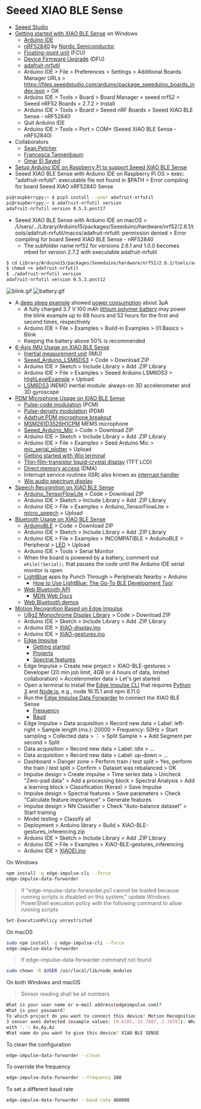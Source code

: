 # Seeed XIAO BLE Sense
* [Seeed Studio](https://github.com/Seeed-Studio)
* [Getting started with XIAO BLE Sense](https://wiki.seeedstudio.com/XIAO_BLE/) on Windows
  * [Arduino IDE](https://www.arduino.cc/en/software)
  * [nRF52840](https://www.nordicsemi.com/Products/nRF52840) by [Nordic Semiconductor](https://en.wikipedia.org/wiki/Nordic_Semiconductor)
  * [Floating-point unit](https://en.wikipedia.org/wiki/Floating-point_unit) (FCU)
  * [Device Firmware Upgrade](https://en.wikipedia.org/wiki/USB#Device_Firmware_Upgrade_mechanism) (DFU)
  * [adafruit-nrfutil](https://github.com/adafruit/Adafruit_nRF52_nrfutil)
  * Arduino IDE > File > Preferences > Settings > Additional Boards Manager URLs > https://files.seeedstudio.com/arduino/package_seeeduino_boards_index.json > OK
  * Arduino IDE > Tools > Board > Board Manager > seeed nrf52 > Seeed nRF52 Boards > 2.7.2 > Install
  * Arduino IDE > Tools > Board > Seeed nRF Boards > Seeed XIAO BLE Sense - nRF52840
  * Quit Arduino IDE
  * Arduino IDE > Tools > Port > COM* (Seeed XIAO BLE Sense - nRF52840)
* Collaborators
  * [Sean Pelcher](https://github.com/seanpelcher)
  * [Francesca Tannenbaum](https://github.com/ftannenbaum)
  * [Omar El Sayed](https://github.com/oelsayed10)
* [Setup Arduino IDE on Raspberry Pi to support Seeed XIAO BLE Sense](https://www.youtube.com/watch?v=9OsbFAFQtnk)
* Seeed XIAO BLE Sense with Arduino IDE on Raspberry Pi OS > exec: "adafruit-nrfutil": executable file not found in $PATH > Error compiling for board Seeed XIAO nRF52840 Sense
```sh
pi@raspberrypy:~ $ pip3 install --user adafruit-nrfutil
pi@raspberrypy:~ $ adafruit-nrfutil version
adafruit-nrfutil version 0.5.3.post17
```
* Seeed XIAO BLE Sense with Arduino IDE on macOS > /Users/.../Library/Arduino15/packages/Seeeduino/hardware/nrf52/2.6.1/tools/adafruit-nrfutil/macos/adafruit-nrfutil: permission denied > Error compiling for board Seeed XIAO BLE Sense - nRF52840
  * The subfolder name nrf52 for versions 2.6.1 and 1.0.0 becomes mbed for version 2.7.2 with executable adafruit-nrfutil
```sh
$ cd Library/Arduino15/packages/Seeeduino/hardware/nrf52/2.6.1/tools/adafruit-nrfutil/macos/
$ chmod +x adafruit-nrfutil
$ ./adafruit-nrfutil version
adafruit-nrfutil version 0.5.3.post12
```
![blink.gif](/lesson6/xiao/blink.gif)
![battery.gif](/lesson6/xiao/battery.gif)
* A [deep sleep example](https://github.com/0hotpotman0/BLE_52840_Core/blob/main/libraries/Bluefruit52Lib/examples/Hardware/deep_Sleep/deep_Sleep.ino) showed [power consumption](https://wiki.seeedstudio.com/XIAO_BLE/#power-consumption-verification) about 3&micro;A
  * A fully charged 3.7 V 100 mAh [lithium polymer battery](https://en.wikipedia.org/wiki/Lithium_polymer_battery) may power the blink example up to 68 hours and 52 hours for the first and second times, respectively
  * Arduino IDE > File > Examples > Build-in Examples > 01.Basics > Blink
  * Keeping the battery above 50% is recommended
* [6-Axis IMU Usage on XIAO BLE Sense](https://wiki.seeedstudio.com/XIAO-BLE-Sense-IMU-Usage/)
  * [Inertial measurement unit](https://en.wikipedia.org/wiki/Inertial_measurement_unit) (IMU)
  * [Seeed_Arduino_LSM6DS3](https://github.com/Seeed-Studio/Seeed_Arduino_LSM6DS3) > Code > Download ZIP
  * Arduino IDE > Sketch > Include Library > Add .ZIP Library 
  * Arduino IDE > File > Examples > Seeed Arduino LSM6DS3 > [HighLevelExample](/lesson6/xiao/HighLevelExample.ino) > Upload
  * [LSM6DS3](https://content.arduino.cc/assets/st_imu_lsm6ds3_datasheet.pdf) iNEMO inertial module: always-on 3D accelerometer and 3D gyroscope
* [PDM Microphone Usage on XIAO BLE Sense](https://wiki.seeedstudio.com/XIAO-BLE-Sense-PDM-Usage/)
  * [Pulse-code modulation](https://en.wikipedia.org/wiki/Pulse-code_modulation) (PCM)
  * [Pulse-density modulation](https://en.wikipedia.org/wiki/Pulse-density_modulation) (PDM)
  * [Adafruit PDM microphone breakout](https://learn.adafruit.com/adafruit-pdm-microphone-breakout/)
  * [MSM261D3526H1CPM](https://www.denovocn.com/sites/default/files/MSM261D3526H1CPM.pdf) MEMS microphone
  * [Seeed_Arduino_Mic](https://github.com/Seeed-Studio/Seeed_Arduino_Mic) > Code > Download ZIP
  * Arduino IDE > Sketch > Include Library > Add .ZIP Library 
  * Arduino IDE > File > Examples > Seed Arduino Mic > [mic_serial_plotter](/lesson6/xiao/mic_serial_plotter.ino) > Upload
  * [Getting started with Wio terminal](https://wiki.seeedstudio.com/Wio-Terminal-Getting-Started/)
  * [Thin-film-transistor liquid-crystal display](https://en.wikipedia.org/wiki/Thin-film-transistor_liquid-crystal_display) (TFT LCD)
  * [Direct memory access](https://en.wikipedia.org/wiki/Direct_memory_access) (DMA)
  * Interrupt service routines (ISR) also known as [interrupt handler](https://en.wikipedia.org/wiki/Interrupt_handler)
  * [Wio audio spectrum display](https://macsbug.wordpress.com/2020/05/28/wio-audio-spectrum-display/)
* [Speech Recognition on XIAO BLE Sense](https://wiki.seeedstudio.com/XIAO-BLE-Sense-TFLite-Mic/)
  * [Arduino_TensorFlowLite](https://github.com/lakshanthad/tflite-micro-arduino-examples) > Code > Download ZIP
  * Arduino IDE > Sketch > Include Library > Add .ZIP Library
  * Arduino IDE > File > Examples > Arduino_TensorFlowLite > [micro_speech](/lesson6/xiao/micro_speech.ino) > Upload
* [Bluetooth Usage on XIAO BLE Sense](https://wiki.seeedstudio.com/XIAO-BLE-Sense-Bluetooth-Usage/)
  * [ArduinoBLE](https://github.com/arduino-libraries/ArduinoBLE) > Code > Download ZIP
  * Arduino IDE > Sketch > Include Library > Add .ZIP Library 
  * Arduino IDE > File > Examples > INCOMPATIBLE > ArduinoBLE > Peripheral > [LED](/lesson6/xiao/ble/Peripheral/LED.ino) > Upload
  * Arduino IDE > Tools > Serial Monitor
  * When the board is powered by a battery, comment out ```while(!Serial);``` that pauses the code until the Arduino IDE serial monitor is open
  * [LightBlue](https://punchthrough.com/lightblue/) apps by Punch Through > Peripherals Nearby > Arduino
    * [How to Use LightBlue: The Go-To BLE Development Tool](https://punchthrough.com/lightblue-features/)
  * [Web Bluetooth API](https://developer.mozilla.org/en-US/docs/Web/API/Web_Bluetooth_API)
    * [MDN Web Docs](https://en.wikipedia.org/wiki/MDN_Web_Docs)
  * [Web Bluetooth demos](https://github.com/WebBluetoothCG/demos)
* [Motion Recognition Based on Edge Impulse](https://wiki.seeedstudio.com/XIAOEI/)
  * [U8g2 Monochrome Display Library](https://github.com/olikraus/u8g2) > Code > Download ZIP
  * Arduino IDE > Sketch > Include Library > Add .ZIP Library
  * Arduino IDE > [XIAO-display.ino](/lesson6/xiao/XIAO-display.ino)
  * Arduino IDE > [XIAO-gestures.ino](/lesson6/xiao/XIAO-gestures.ino)
  * [Edge Impulse](https://www.edgeimpulse.com/)
    * [Getting started](https://docs.edgeimpulse.com/docs/)
    * [Projects](https://docs.edgeimpulse.com/experts/)
    * [Spectral features](https://docs.edgeimpulse.com/docs/edge-impulse-studio/processing-blocks/spectral-features)
  * Edge Impulse > Create new project > XIAO-BLE-gestures > Developer (20 min job limit, 4GB or 4 hours of data, limited collaboration) > Accelerometer data > Let's get started
  * Open a terminal to install the [Edge Impulse CLI](https://docs.edgeimpulse.com/docs/edge-impulse-cli/cli-installation) that requires [Python 3](https://www.python.org/downloads/) and [Node.js](https://nodejs.org/en/download/), e.g., node 16.15.1 and npm 8.11.0
  * Run the [Edge Impulse Data Forwarder](https://docs.edgeimpulse.com/docs/edge-impulse-cli/cli-data-forwarder) to connect the XIAO BLE Sense
    * [Frequency](https://en.wikipedia.org/wiki/Frequency)
    * [Baud](https://en.wikipedia.org/wiki/Baud)
  * Edge Impulse > Data acquisition > Record new data > Label: left-right > Sample length (ms.): 20000 > Frequency: 50Hz > Start sampling > Collected data > &vellip; > Split Sample > + Add Segment per second > Split
  * Data acquisition > Record new data > Label: idle > &hellip;
  * Data acquisition > Record new data > Label: up-down > &hellip;
  * Dashboard > Danger zone > Perform train / test split > Yes, perform the train / test split > Confirm > Dataset was rebalanced > OK
  * Impulse design > Create impulse > Time series data > Uncheck "Zero-pad data" > Add a processing block > Spectral Analysis > Add a learning block > Classification (Keras) > Save Impulse
  * Impulse design > Spectral features > Save parameters > Check "Calculate feature importance" > Generate features
  * Impulse design > NN Classifier > Check "Auto-balance dataset" > Start training
  * Model testing > Classify all
  * Deployment > Arduino library > Build > XIAO-BLE-gestures_inferencing.zip
  * Arduino IDE > Sketch > Include Library > Add .ZIP Library
  * Arduino IDE > File > Examples > XIAO-BLE-gestures_inferencing
  * Arduino IDE > [XIAOEI.ino](/lesson6/xiao/XIAOEI.ino)

On Windows
```sh
npm install -g edge-impulse-cli --force
edge-impulse-data-forwarder
```
> If "edge-impulse-data-forwarder.ps1 cannot be loaded because running scripts is disabled on this system," update Windows PowerShell execution policy with the following command to allow running scripts 
```sh
Set-ExecutionPolicy unrestricted
```
On macOS
```sh
sudo npm install -g edge-impulse-cli --force
edge-impulse-data-forwarder
```
> If edge-impulse-data-forwarder command not found
```sh
sudo chown -R $USER /usr/local/lib/node_modules
```
On both Windows and macOS
> Sensor reading shall be all numbers
```sh
What is your user name or e-mail address(edgeimpulse.com)?
What is your password?
To which project do you want to connect this device? Motion Recognition with XIAO BLE SENSE
3 sensor axes detected (example values: [9.6105,-15.7887,-2.7459]). What do you want to call them? Separate the names 
with ',': Ax,Ay,Az
What name do you want to give this device? XIAO BLE SENSE
```
To clean the configuration
```sh
edge-impulse-data-forwarder --clean
```
To override the frequency
```sh
edge-impulse-data-forwarder --frequency 100
```
To set a different baud rate
```sh
edge-impulse-data-forwarder --baud-rate 460800
```
